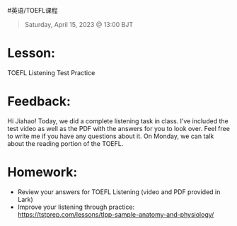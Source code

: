 #英语/TOEFL课程 
> Saturday, April 15, 2023 @ 13:00 BJT

# Lesson: 
TOEFL Listening Test Practice
# Feedback: 
Hi Jiahao! Today, we did a complete listening task in class. I’ve included the test video as well as the PDF with the answers for you to look over. Feel free to write me if you have any questions about it. On Monday, we can talk about the reading portion of the TOEFL.
# Homework:
- Review your answers for TOEFL Listening (video and PDF provided in Lark)
- Improve your listening through practice: https://tstprep.com/lessons/tlpp-sample-anatomy-and-physiology/
